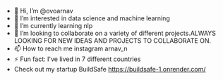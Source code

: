 - 👋 Hi, I’m @ovoarnav
- 👀 I’m interested in data science and machine learning
- 🌱 I’m currently learning nlp
- 💞️ I’m looking to collaborate on a variety of different projects.ALWAYS LOOKING FOR NEW IDEAS AND PROJECTS TO COLLABORATE ON.
- 📫 How to reach me instagram arnav_n
- ⚡ Fun fact: I've lived in 7 different countries
- Check out my startup BuildSafe
https://buildsafe-1.onrender.com/
<!---
ovoarnav/ovoarnav is a ✨ special ✨ repository because its `README.md` (this file) appears on your GitHub profile.
You can click the Preview link to take a look at your changes.
--->
